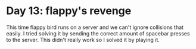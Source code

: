 # Day 13: flappy's revenge

This time flappy bird runs on a server and we can't ignore collisions that easily. I tried solving it by sending the
correct amount of spacebar presses to the server. This didn't really work so I solved it by playing it.
